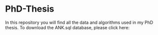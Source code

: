 # PhD-Thesis
In this repository you will find all the data and algorithms used in my PhD thesis.
To download the ANK.sql database, please click here:

